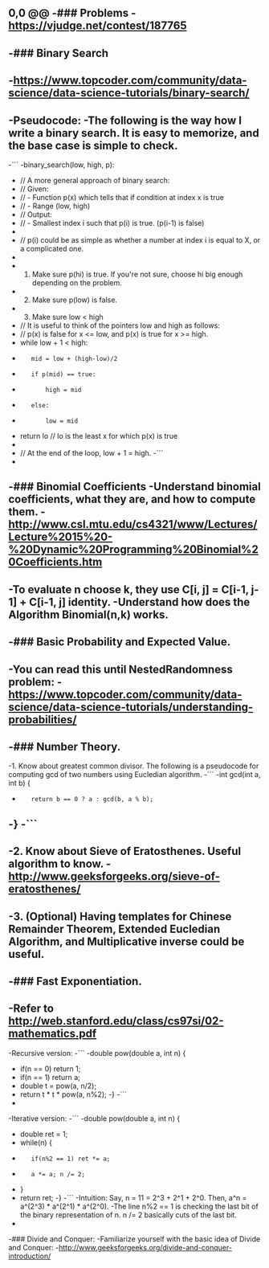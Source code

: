 0,0 @@
 -### Problems
 -https://vjudge.net/contest/187765
 -
 -### Binary Search
 -
 -https://www.topcoder.com/community/data-science/data-science-tutorials/binary-search/
 -
 -Pseudocode:
 -The following is the way how I write a binary search. It is easy to memorize, and the base case is simple to check.
 -
 -```
 -binary_search(low, high, p):
 -    // A more general approach of binary search:
 -    // Given: 
 -    //  - Function p(x) which tells that if condition at index x is true
 -    //  - Range (low, high)
 -    // Output:
 -    //  - Smallest index i such that p(i) is true. (p(i-1) is false)
 -
 -    // p(i) could be as simple as whether a number at index i is equal to X, or a complicated one.
 -
 -    1. Make sure p(hi) is true. If you're not sure, choose hi big enough depending on the problem.
 -    2. Make sure p(low) is false.
 -    3. Make sure low < high
 -    // It is useful to think of the pointers low and high as follows:
 -    // p(x) is false for x <= low, and p(x) is true for x >= high.
 -    while low + 1 < high:
 -        mid = low + (high-low)/2
 -        if p(mid) == true:
 -            high = mid
 -        else:
 -            low = mid
 -    return lo         // lo is the least x for which p(x) is true
 -
 -    // At the end of the loop, low + 1 = high. 
 -```
 -
 -### Binomial Coefficients
 -Understand binomial coefficients, what they are, and how to compute them. 
 -http://www.csl.mtu.edu/cs4321/www/Lectures/Lecture%2015%20-%20Dynamic%20Programming%20Binomial%20Coefficients.htm
 -
 -To evaluate n choose k, they use C[i, j] = C[i-1, j-1] + C[i-1, j] identity.
 -Understand how does the Algorithm Binomial(n,k) works.
 -
 -### Basic Probability and Expected Value.
 -
 -You can read this until NestedRandomness problem:
 -https://www.topcoder.com/community/data-science/data-science-tutorials/understanding-probabilities/
 -
 -### Number Theory.
 -
 -1. Know about greatest common divisor. The following is a pseudocode for computing gcd of two numbers using Eucledian algorithm.
 -```
 -int gcd(int a, int b) {
 -        return b == 0 ? a : gcd(b, a % b);
 -}
 -```
 -
 -2. Know about Sieve of Eratosthenes. Useful algorithm to know.
 -http://www.geeksforgeeks.org/sieve-of-eratosthenes/
 -
 -3. (Optional) Having templates for Chinese Remainder Theorem, Extended Eucledian Algorithm, and Multiplicative inverse could be useful.
 -
 -### Fast Exponentiation.
 -
 -Refer to http://web.stanford.edu/class/cs97si/02-mathematics.pdf
 -
 -Recursive version:
 -```
 -double pow(double a, int n) {
 -    if(n == 0) return 1;
 -    if(n == 1) return a;
 -    double t = pow(a, n/2);
 -    return t * t * pow(a, n%2);
 -}
 -```
 -
 -Iterative version:
 -```
 -double pow(double a, int n) {
 -    double ret = 1;
 -    while(n) {
 -        if(n%2 == 1) ret *= a;
 -        a *= a; n /= 2;
 -    }
 -    return ret;
 -}
 -```
 -Intuition: Say, n = 11 = 2^3 + 2^1 + 2^0. Then, a^n = a^(2^3) * a^(2^1) * a^(2^0).
 -The line n%2 == 1 is checking the last bit of the binary representation of n. n /= 2 basically cuts of the last bit.
 -
 -### Divide and Conquer:
 -Familiarize yourself with the basic idea of Divide and Conquer:
 -http://www.geeksforgeeks.org/divide-and-conquer-introduction/
